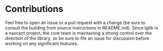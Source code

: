 # Contributions

Feel free to open an issue or a pull request with a change (be sure to consult the building from source instructions in README.md). Since tglib is a nascent project, the core team is maintaining a strong control over the direction of the library, so be sure to file an issue for discussion before working on any significant features.
